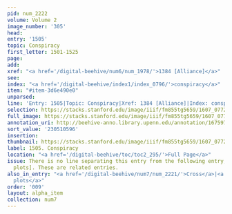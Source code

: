 ```yaml
---
pid: num_2222
volume: Volume 2
image_number: '305'
head:
entry: '1505'
topic: Conspiracy
first_letter: 1501-1525
page:
add:
xref: "<a href='/digital-beehive/num6/num_1978/'>1384 [Alliance]</a>"
see:
index: "<a href='/digital-beehive/index1/index_0796/'>conspiracy</a>"
item: "#item-3d6e490e0"
unparsed:
line: 'Entry: 1505|Topic: Conspiracy|Xref: 1384 [Alliance]|Index: conspiracy|#item-3d6e490e0'
selection: https://stacks.stanford.edu/image/iiif/fm855tg5659/1607_0772/509,596,2646,225/full/0/default.jpg
full_image: https://stacks.stanford.edu/image/iiif/fm855tg5659/1607_0772/full/full/0/default.jpg
annotation_uri: http://beehive-anno.library.upenn.edu/annotation/1675975815576
sort_value: '230510596'
insertion:
thumbnail: https://stacks.stanford.edu/image/iiif/fm855tg5659/1607_0772/509,596,600,180/250,/0/default.jpg
label: 1505. Conspiracy
location: "<a href='/digital-beehive/toc/toc2_295/'>Full Page</a>"
issue: There is no line separating this entry from the following entry, 1505 [Popish
  plots]. These are related entries.
also_in_entry: "<a href='/digital-beehive/num7/num_2221/'>Cross</a>|<a href='/digital-beehive/num7/num_2223/'>Popish
  plots</a>"
order: '009'
layout: alpha_item
collection: num7
---
```

